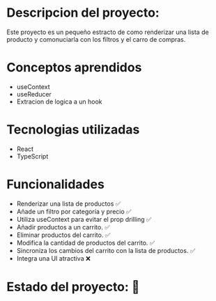 # Descripcion del proyecto:
Este proyecto es un pequeño estracto de como renderizar una lista de producto y comonuciarla con los filtros y el carro de compras.

# Conceptos aprendidos
- useContext
- useReducer
- Extracion de logica a un hook

# Tecnologias utilizadas
- React
- TypeScript

# Funcionalidades
- Renderizar una lista de productos ✅
- Añade un filtro por categoría y precio ✅
- Utiliza useContext para evitar el prop drilling ✅ 
- Añadir productos a un carrito. ✅
- Eliminar productos del carrito. ✅
- Modifica la cantidad de productos del carrito. ✅
- Sincroniza los cambios del carrito con la lista de productos. ✅
- Integra una UI atractiva ❌

# Estado del proyecto: 🔵
